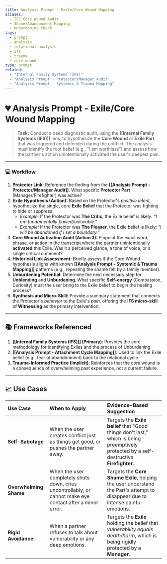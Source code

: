 ```yaml
---
title: Analysis Prompt - Exile/Core Wound Mapping
aliases:
  - IFS Core Wound Audit
  - Shame/Abandonment Mapping
  - Unburdening Check
tags:
  - prompt
  - analysis
  - relational_analysis
  - ifs
  - trauma
  - core_wound
type: prompt
related:
  - "Internal Family Systems (IFS)"
  - "Analysis Prompt - Protector/Manager Audit"
  - "Analysis Prompt - Systemic & Trauma Mapping"
---
```


<!-- @format -->

# 💔 Analysis Prompt - Exile/Core Wound Mapping

> **Task:** Conduct a deep diagnostic audit, using the **[[Internal Family Systems (IFS)]]** lens, to hypothesize the **Core Wound** or **Exile Part** that was triggered and defended during the conflict. The analysis must identify the root belief (e.g., "I am worthless") and assess how the partner's action unintentionally activated the user's deepest pain.

---

### 💻 Workflow

1.  **Protector Link:** Reference the finding from the **[[Analysis Prompt - Protector/Manager Audit]]**. What specific **Protector Part** (Manager/Firefighter) was active?
2.  **Exile Hypothesis (Action):** Based on the Protector's _positive intent_, hypothesize the single, core **Exile Belief** that the Protector was fighting to hide or suppress.
    - _Example:_ If the Protector was **The Critic**, the Exile belief is likely: _“I am fundamentally flawed/unlovable.”_
    - _Example:_ If the Protector was **The Pleaser**, the Exile belief is likely: _“I will be abandoned if I set a boundary.”_
3.  **Core Wound Activation Audit (Action 3):** Pinpoint the exact word, phrase, or action in the transcript where the partner unintentionally **activated** this Exile. Was it a perceived glance, a tone of voice, or a single critical comment?
4.  **Historical Link Assessment:** Briefly assess if the Core Wound hypothesis aligns with known **[[Analysis Prompt - Systemic & Trauma Mapping]]** patterns (e.g., repeating the shame felt by a family member).
5.  **Unburdening Potential:** Determine the next necessary step for **Unblending** and **Unburdening**. What specific **Self-energy** (Compassion, Curiosity) must the user bring to the Exile belief to begin the healing process?
6.  **Synthesis and Micro-Skill:** Provide a summary statement that connects the Protector's _behavior_ to the Exile's _pain_, offering the **IFS micro-skill** of **Witnessing** as the primary intervention.

---

## 📚 Frameworks Referenced

1.  **[[Internal Family Systems (IFS)]] (Primary)**: Provides the core methodology for identifying Exiles and the process of Unburdening.
2.  **[[Analysis Prompt - Attachment Cycle Mapping]]**: Used to link the Exile belief (e.g., fear of abandonment) back to the relational cycle.
3.  **Trauma-Informed Practice (Implicit)**: Reinforces that the core wound is a consequence of overwhelming past experience, not a current failure.

---

## 📈 Use Cases

| Use Case               | When to Apply                                                                                              | Evidence-Based Suggestion                                                                                                                |
| :--------------------- | :--------------------------------------------------------------------------------------------------------- | :--------------------------------------------------------------------------------------------------------------------------------------- |
| **Self-Sabotage**      | When the user creates conflict just as things get good, or pushes the partner away.                        | Targets the **Exile belief** that "Good things don't last," which is being preemptively protected by a self-destructive **Firefighter**. |
| **Overwhelming Shame** | When the user completely shuts down, cries uncontrollably, or cannot make eye contact after a minor error. | Targets the **Core Shame Exile**, helping the user understand the Part's attempt to disappear due to intense painful emotions.           |
| **Rigid Avoidance**    | When a partner refuses to talk about vulnerability or any deep emotions.                                   | Targets the **Exile** holding the belief that _vulnerability equals death/harm_, which is being rigidly protected by a **Manager**.      |
